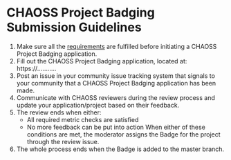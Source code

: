# CHAOSS Project Badging Submission Guidelines

1. Make sure all the [requirements](./requirements.md) are fulfilled before initiating a CHAOSS Project Badging application.
2. Fill out the CHAOSS Project Badging application, located at: https://...........
3. Post an issue in your community issue tracking system that signals to your community that a CHAOSS Project Badging application has been made.
4. Communicate with CHAOSS reviewers during the review process and update your application/project based on their feedback.
5. The review ends when either:
    - All required metric checks are satisfied
    - No more feedback can be put into action
   When either of these conditions are met, the moderator assigns the Badge for the project through the review issue.
4. The whole process ends when the Badge is added to the master branch.
